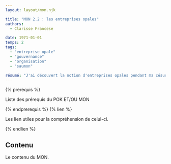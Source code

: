 ```yaml
---
layout: layout/mon.njk

title: "MON 2.2 : les entreprises opales"
authors:
  - Clarisse Francese

date: 1971-01-01
temps: 2
tags:
  - "entreprise opale"
  - "gouvernance"
  - "organisation"
  - "saumon"

résumé: "J'ai découvert la notion d'entreprises opales pendant ma césure et j'ai lu un bouquin passionant sur ce sujet. Je compte résumer tous les concepts cléfs de ce type d'entreprise que je trouve révolutionnaire."
---
```


{% prerequis %}

Liste des prérequis du POK ET/OU MON

{% endprerequis %}
{% lien %}

Les lien utiles pour la compréhension de celui-ci.

{% endlien %}

## Contenu

Le contenu du MON.
